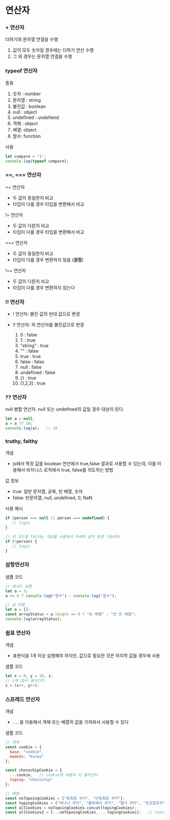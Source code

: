 # 연산자
### + 연산자
더하기와 문자열 연결을 수행
1. 값이 모두 숫자일 경우에는 더하기 연산 수행
2. 그 외 경우는 문자열 연결을 수행

### typeof 연산자
종류
1. 숫자 : number
2. 문자열 : string
3. 불린값 : boolean
4. null : object
5. undefined : undefiend
6. 객체 : object
7. 배열: object
8. 함수: function

사용
```js
let compare = "1";
console.log(typeof compare);
```

### ==, === 연산자
== 연산자 
- 두 값이 동일한지 비교
- 타입이 다를 경우 타입을 변환해서 비교

!= 연산자
- 두 값이 다른지 비교
- 타입이 다를 경우 타입을 변환해서 비교
   
=== 연산자
- 두 값이 동일한지 비교
- 타입이 다를 경우 변환하지 않음 (**권장**)

!== 연산자
- 두 값이 다른지 비교
- 타입이 다를 경우 변환하지 않는다

### !! 연산자
- ! 연산자: 불린 값의 반대 값으로 변경
- !! 연산자: 피 연산자를 불린값으로 변경

   1. 0 : false
   2. 1: : true
   3. "string" : true
   4. "" : false
   5. true : true
   6. false : false
   7. null : false
   8. undefined : false
   9. {} : true
   10. [1,2,3] : true

### ?? 연산자
null 병합 연산자. null 또는 undefined의 값일 경우 대상이 된다. 
```js
let a = null;
a = a ?? 10;
console.log(a);   // 10
```

### truthy, falthy
개념
- js에서 특정 값을 boolean 연산에서 true,false 결과로 사용할 수 있는데, 이를 이용해서 비지니스 로직에서 true, false를 의도하는 방법

값 정보
- true: 일반 문자열, 공북, 빈 배열, 숫자
- false: 빈문자열, null, undefined, 0, NaN

사용 예시
```js
if (person === null || person === undefined) {
   // logic
}

// 위 코드를 falthy 개념을 사용해서 아래와 같이 변경 가능하다
if (!person) {
   // logic
}
```

### 삼항연산자
샘플 코드
```js
// 메서드 실행
let a = 3;
a >= 0 ? console.log("양수") : console.log("음수");

// 값 반환
let a = [];
const arrayStatus = a.length == 0 ? "빈 배열" : "안 빈 배열";
console.log(arrayStatus);
```

### 쉼표 연산자
개념
- 표현식을 1개 이상 실행해야 하지만, 값으로 필요한 것은 마지막 값을 경우에 사용

샘플 코드
```js
let x = 0; y = 10, z;
// z에 10이 들어간다
z = (x++, y++);
```

### 스프레드 연산자
개념
- `...`을 이용해서 객체 또는 배열의 값을 가져와서 사용할 수 있다

샘플 코드
```js
// 객체
const cookie = {
  base: "cookie",
  madeIn: "korea"
};

const chocochipCookie = {
  ...cookie,   // cookie의 내용이 다 들어간다
  toping: "chocochip"
};

// 배열
const noTopoingCookies = ["촉촉한 쿠키", "안촉촉한 쿠키"];
const topingCookies = ["바나나 쿠키", "블루베리 쿠키", "딸기 쿠키", "초코칩추키"];
const allCookies = noTopoingCookies.concat(topingCookies);
const allCookies2 = [...noTopoingCookies, ...topingCookies];   // concat처럼 2개 배열의 데이터가 들어간다
```